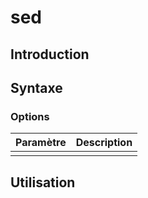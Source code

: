 # sed

## Introduction

## Syntaxe

### Options

| Paramètre | Description |
| --------- | ----------- |
|           |             |

## Utilisation
